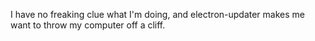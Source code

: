 I have no freaking clue what I'm doing, and electron-updater makes me want to throw my computer off a cliff.